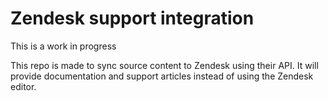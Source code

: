 # Zendesk support integration
This is a work in progress

This repo is made to sync source content to Zendesk using their API. It will provide documentation and support articles instead of using the Zendesk editor.
